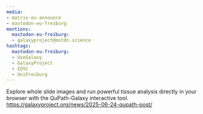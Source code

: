 ```yaml
---
media:
- matrix-eu-announce
- mastodon-eu-freiburg
mentions:
  mastodon-eu-freiburg:
  - galaxyproject@mstdn.science
hashtags:
  mastodon-eu-freiburg:
  - UseGalaxy
  - GalaxyProject
  - EOSC
  - UniFreiburg
---
```

Explore whole slide images and run powerful tissue analysis directly in your browser with the QuPath-Galaxy interactive tool.
https://galaxyproject.org/news/2025-06-24-qupath-post/